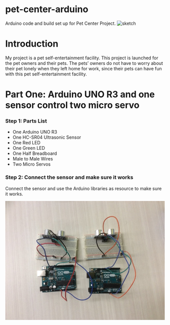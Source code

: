 # pet-center-arduino
Arduino code and build set up for Pet Center Project.
<img src="images/cove.jpg" alt="sketch" width="800">
<h1>Introduction</h1>
<p>My project is a pet self-entertainment facility. This project is launched for the pet owners and their pets. The pets’ owners do not have to worry about their pet lonely when they left home for work, since their pets can have fun with this pet self-entertainment facility. </p>

<h1><b>Part One:</b> Arduino UNO R3 and one sensor control two micro servo</h1>

<h3>Step 1: Parts List</h3>
<ul>
<li>One Arduino UNO R3</li>
<li>One HC-SR04 Ultrasonic Sensor</li>
<li>One Red LED</li>
<li>One Green LED</li>
<li>One Half Breadboard</li>
<li>Male to Male Wires</li>
<li>Two Micro Servos</li>
</ul>

<h3>Step 2: Connect the sensor and make sure it works</h3>
<p>Connect the sensor and use the Arduino libraries as resource to make sure it works.</p>
<img src="images/Step2.jpg" alt="Connect the sensor and use the Arduino libraries as resource to make sure it works" width="800">

<p></p>
<p></p>

